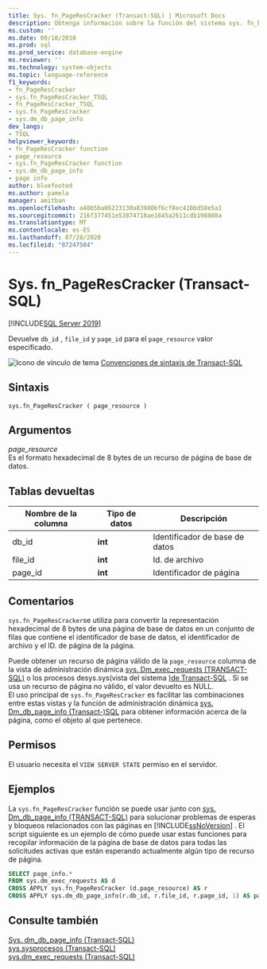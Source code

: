 ```yaml
---
title: Sys. fn_PageResCracker (Transact-SQL) | Microsoft Docs
description: Obtenga información sobre la función del sistema sys. fn_PageResCracker. Vea ejemplos y ver recursos adicionales disponibles.
ms.custom: ''
ms.date: 09/18/2018
ms.prod: sql
ms.prod_service: database-engine
ms.reviewer: ''
ms.technology: system-objects
ms.topic: language-reference
f1_keywords:
- fn_PageResCracker
- sys.fn_PageResCracker_TSQL
- fn_PageResCracker_TSQL
- sys.fn_PageResCracker
- sys.dm_db_page_info
dev_langs:
- TSQL
helpviewer_keywords:
- fn_PageResCracker function
- page_resource
- sys.fn_PageResCracker function
- sys.dm_db_page_info
- page info
author: bluefooted
ms.author: pamela
manager: amitban
ms.openlocfilehash: a48b5ba06223130a83980bf6cf8ec410bd58e5a1
ms.sourcegitcommit: 216f377451e53874718ae1645a2611cdb198808a
ms.translationtype: MT
ms.contentlocale: es-ES
ms.lasthandoff: 07/28/2020
ms.locfileid: "87247584"
---
```

# <a name="sysfn_pagerescracker-transact-sql"></a>Sys. fn_PageResCracker (Transact-SQL)
[!INCLUDE[SQL Server 2019](../../includes/applies-to-version/sqlserver2019.md)]

Devuelve `db_id` , `file_id` y `page_id` para el `page_resource` valor especificado. 
  
 ![Icono de vínculo de tema](../../database-engine/configure-windows/media/topic-link.gif "Icono de vínculo de tema") [Convenciones de sintaxis de Transact-SQL](../../t-sql/language-elements/transact-sql-syntax-conventions-transact-sql.md)  
  
## <a name="syntax"></a>Sintaxis  
```  
sys.fn_PageResCracker ( page_resource )  
```  
  
## <a name="arguments"></a>Argumentos  
*page_resource*    
Es el formato hexadecimal de 8 bytes de un recurso de página de base de datos.
  
## <a name="tables-returned"></a>Tablas devueltas  
  
|Nombre de la columna|Tipo de datos|Descripción|  
|-----------------|---------------|-----------------|  
|db_id|**int**|Identificador de base de datos|  
|file_id|**int**|Id. de archivo|  
|page_id|**int**|Identificador de página|  
  
## <a name="remarks"></a>Comentarios  
`sys.fn_PageResCracker`se utiliza para convertir la representación hexadecimal de 8 bytes de una página de base de datos en un conjunto de filas que contiene el identificador de base de datos, el identificador de archivo y el ID. de página de la página.   

Puede obtener un recurso de página válido de la `page_resource` columna de la vista de administración dinámica [sys. Dm_exec_requests &#40;TRANSACT-SQL&#41;](../../relational-databases/system-dynamic-management-views/sys-dm-exec-requests-transact-sql.md) o los procesos desys.sys&#40;vista del sistema [&#41;de Transact-SQL](../../relational-databases/system-compatibility-views/sys-sysprocesses-transact-sql.md) . Si se usa un recurso de página no válido, el valor devuelto es NULL.  
El uso principal de `sys.fn_PageResCracker` es facilitar las combinaciones entre estas vistas y la función de administración dinámica [sys. Dm_db_page_info &#40;Transact-&#41;SQL](../../relational-databases/system-dynamic-management-views/sys-dm-db-page-info-transact-sql.md) para obtener información acerca de la página, como el objeto al que pertenece.
  
## <a name="permissions"></a>Permisos  
El usuario necesita el `VIEW SERVER STATE` permiso en el servidor.  
  
## <a name="examples"></a>Ejemplos  
La `sys.fn_PageResCracker` función se puede usar junto con [sys. Dm_db_page_info &#40;TRANSACT-SQL&#41;](../../relational-databases/system-dynamic-management-views/sys-dm-db-page-info-transact-sql.md) para solucionar problemas de esperas y bloqueos relacionados con las páginas en [!INCLUDE[ssNoVersion](../../includes/ssnoversion-md.md)] .  El script siguiente es un ejemplo de cómo puede usar estas funciones para recopilar información de la página de base de datos para todas las solicitudes activas que están esperando actualmente algún tipo de recurso de página. 
  
```sql  
SELECT page_info.* 
FROM sys.dm_exec_requests AS d  
CROSS APPLY sys.fn_PageResCracker (d.page_resource) AS r  
CROSS APPLY sys.dm_db_page_info(r.db_id, r.file_id, r.page_id, 1) AS page_info
```  
  
## <a name="see-also"></a>Consulte también  
 [Sys. dm_db_page_info &#40;Transact-SQL&#41;](../../relational-databases/system-dynamic-management-views/sys-dm-db-page-info-transact-sql.md)  
 [sys.sysprocesos &#40;Transact-SQL&#41;](../../relational-databases/system-compatibility-views/sys-sysprocesses-transact-sql.md)   
 [sys.dm_exec_requests &#40;Transact-SQL&#41;](../../relational-databases/system-dynamic-management-views/sys-dm-exec-requests-transact-sql.md)  
  
  

